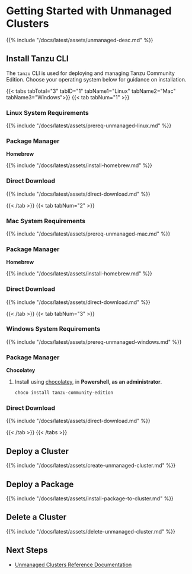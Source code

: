 # Getting Started with Unmanaged Clusters

<!-- markdownlint-disable MD036 -->
<!-- markdownlint-disable MD024 -->

{{% include "/docs/latest/assets/unmanaged-desc.md" %}}

## Install Tanzu CLI

The `tanzu` CLI is used for deploying and managing Tanzu Community Edition.
Choose your operating system below for guidance on installation.

{{< tabs tabTotal="3" tabID="1" tabName1="Linux" tabName2="Mac" tabName3="Windows">}}
{{< tab tabNum="1" >}}

### Linux System Requirements

{{% include "/docs/latest/assets/prereq-unmanaged-linux.md" %}}

### Package Manager

**Homebrew**

{{% include "/docs/latest/assets/install-homebrew.md" %}}

### Direct Download

{{% include "/docs/latest/assets/direct-download.md" %}}

{{< /tab >}}
{{< tab tabNum="2" >}}

### Mac System Requirements

{{% include "/docs/latest/assets/prereq-unmanaged-mac.md" %}}

### Package Manager

**Homebrew**

{{% include "/docs/latest/assets/install-homebrew.md" %}}

### Direct Download

{{% include "/docs/latest/assets/direct-download.md" %}}

{{< /tab >}}
{{< tab tabNum="3" >}}

### Windows System Requirements

{{% include "/docs/latest/assets/prereq-unmanaged-windows.md" %}}

### Package Manager

**Chocolatey**

1. Install using [chocolatey](https://chocolatey.org/install), in **Powershell, as an administrator**.

    ```sh
    choco install tanzu-community-edition
    ```

### Direct Download

{{% include "/docs/latest/assets/direct-download.md" %}}

{{< /tab >}}
{{< /tabs >}}

## Deploy a Cluster

{{% include "/docs/latest/assets/create-unmanaged-cluster.md" %}}

## Deploy a Package

{{% include "/docs/latest/assets/install-package-to-cluster.md" %}}

## Delete a Cluster

{{% include "/docs/latest/assets/delete-unmanaged-cluster.md" %}}

## Next Steps

* [Unmanaged Clusters Reference Documentation](/docs/latest/ref-unmanaged-cluster)
